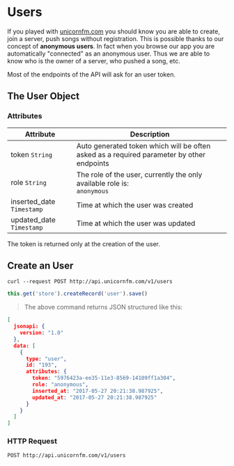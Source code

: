 
# Users 

If you played with [unicornfm.com](http://www.unicornfm.com) you should know you are able to create, join a server, push songs without registration. This is possible thanks to our concept of **anonymous users**. In fact when you browse our app you are automatically "connected" as an anonymous user.
Thus we are able to know who is the owner of a server, who pushed a song, etc.

<aside class="notice">
  Most of the endpoints of the API will ask for an user token.
</aside>

## The User Object

### Attributes

Attribute | Description
--------- | -----------
token <span class="type">```String```</span> | Auto generated token which will be often asked as a required parameter by other endpoints
role <span class="type">```String```</span> | The role of the user, currently the only available role is:<br/> ```anonymous```
inserted_date <span class="type">```Timestamp```</span> | Time at which the user was created
updated_date <span class="type">```Timestamp```</span> | Time at which the user was updated

<aside class="warning">
  The token is returned only at the creation of the user.
</aside>

## Create an User

```shell
curl --request POST http://api.unicornfm.com/v1/users
```

```javascript
this.get('store').createRecord('user').save()
```

> The above command returns JSON structured like this:

```json
[
  jsonapi: {
    version: "1.0"
  },
  data: [
    {
      type: "user",
      id: "193",
      attributes: {
        token: "5976423a-ee35-11e3-8569-14109ff1a304",
        role: "anonymous",
        inserted_at: "2017-05-27 20:21:38.987925",
        updated_at: "2017-05-27 20:21:38.987925"
      }
    }
  ]  
]
```


### HTTP Request

`POST http://api.unicornfm.com/v1/users`
